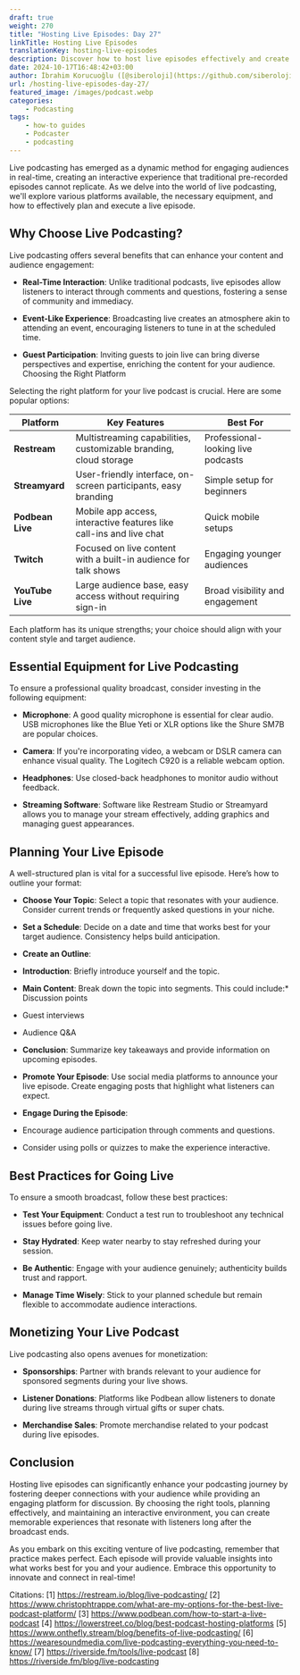 ```yaml
---
draft: true
weight: 270
title: "Hosting Live Episodes: Day 27"
linkTitle: Hosting Live Episodes
translationKey: hosting-live-episodes
description: Discover how to host live episodes effectively and create memorable experiences for your audience.
date: 2024-10-17T16:48:42+03:00
author: İbrahim Korucuoğlu ([@siberoloji](https://github.com/siberoloji))
url: /hosting-live-episodes-day-27/
featured_image: /images/podcast.webp
categories:
    - Podcasting
tags:
    - how-to guides
    - Podcaster
    - podcasting
---
```

Live podcasting has emerged as a dynamic method for engaging audiences in real-time, creating an interactive experience that traditional pre-recorded episodes cannot replicate. As we delve into the world of live podcasting, we'll explore various platforms available, the necessary equipment, and how to effectively plan and execute a live episode.

## Why Choose Live Podcasting?

Live podcasting offers several benefits that can enhance your content and audience engagement:

* **Real-Time Interaction**: Unlike traditional podcasts, live episodes allow listeners to interact through comments and questions, fostering a sense of community and immediacy.

* **Event-Like Experience**: Broadcasting live creates an atmosphere akin to attending an event, encouraging listeners to tune in at the scheduled time.

* **Guest Participation**: Inviting guests to join live can bring diverse perspectives and expertise, enriching the content for your audience.
Choosing the Right Platform

Selecting the right platform for your live podcast is crucial. Here are some popular options:

| Platform       | Key Features                                                      | Best For                          |
| -------------- | ----------------------------------------------------------------- | --------------------------------- |
| **Restream**   | Multistreaming capabilities, customizable branding, cloud storage | Professional-looking live podcasts|
| **Streamyard** | User-friendly interface, on-screen participants, easy branding    | Simple setup for beginners        |
| **Podbean Live**| Mobile app access, interactive features like call-ins and live chat| Quick mobile setups               |
| **Twitch**     | Focused on live content with a built-in audience for talk shows   | Engaging younger audiences        |
| **YouTube Live**| Large audience base, easy access without requiring sign-in       | Broad visibility and engagement   |

Each platform has its unique strengths; your choice should align with your content style and target audience.

## Essential Equipment for Live Podcasting

To ensure a professional quality broadcast, consider investing in the following equipment:

* **Microphone**: A good quality microphone is essential for clear audio. USB microphones like the Blue Yeti or XLR options like the Shure SM7B are popular choices.

* **Camera**: If you're incorporating video, a webcam or DSLR camera can enhance visual quality. The Logitech C920 is a reliable webcam option.

* **Headphones**: Use closed-back headphones to monitor audio without feedback.

* **Streaming Software**: Software like Restream Studio or Streamyard allows you to manage your stream effectively, adding graphics and managing guest appearances.

## Planning Your Live Episode

A well-structured plan is vital for a successful live episode. Here’s how to outline your format:

* **Choose Your Topic**: Select a topic that resonates with your audience. Consider current trends or frequently asked questions in your niche.

* **Set a Schedule**: Decide on a date and time that works best for your target audience. Consistency helps build anticipation.

* **Create an Outline**:

* **Introduction**: Briefly introduce yourself and the topic.

* **Main Content**: Break down the topic into segments. This could include:* Discussion points

* Guest interviews

* Audience Q&amp;A

* **Conclusion**: Summarize key takeaways and provide information on upcoming episodes.

* **Promote Your Episode**: Use social media platforms to announce your live episode. Create engaging posts that highlight what listeners can expect.

* **Engage During the Episode**:

* Encourage audience participation through comments and questions.

* Consider using polls or quizzes to make the experience interactive.

## Best Practices for Going Live

To ensure a smooth broadcast, follow these best practices:

* **Test Your Equipment**: Conduct a test run to troubleshoot any technical issues before going live.

* **Stay Hydrated**: Keep water nearby to stay refreshed during your session.

* **Be Authentic**: Engage with your audience genuinely; authenticity builds trust and rapport.

* **Manage Time Wisely**: Stick to your planned schedule but remain flexible to accommodate audience interactions.

## Monetizing Your Live Podcast

Live podcasting also opens avenues for monetization:

* **Sponsorships**: Partner with brands relevant to your audience for sponsored segments during your live shows.

* **Listener Donations**: Platforms like Podbean allow listeners to donate during live streams through virtual gifts or super chats.

* **Merchandise Sales**: Promote merchandise related to your podcast during live episodes.

## Conclusion

Hosting live episodes can significantly enhance your podcasting journey by fostering deeper connections with your audience while providing an engaging platform for discussion. By choosing the right tools, planning effectively, and maintaining an interactive environment, you can create memorable experiences that resonate with listeners long after the broadcast ends.

As you embark on this exciting venture of live podcasting, remember that practice makes perfect. Each episode will provide valuable insights into what works best for you and your audience. Embrace this opportunity to innovate and connect in real-time!

Citations:
[1] <https://restream.io/blog/live-podcasting/>
[2] <https://www.christophtrappe.com/what-are-my-options-for-the-best-live-podcast-platform/>
[3] <https://www.podbean.com/how-to-start-a-live-podcast>
[4] <https://lowerstreet.co/blog/best-podcast-hosting-platforms>
[5] <https://www.onthefly.stream/blog/benefits-of-live-podcasting/>
[6] <https://wearesoundmedia.com/live-podcasting-everything-you-need-to-know/>
[7] <https://riverside.fm/tools/live-podcast>
[8] <https://riverside.fm/blog/live-podcasting>
